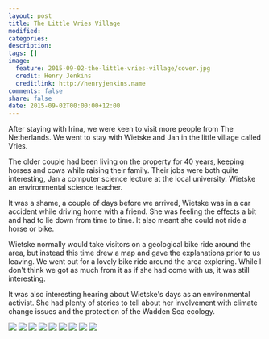 ```yaml
---
layout: post
title: The Little Vries Village
modified:
categories:
description:
tags: []
image:
  feature: 2015-09-02-the-little-vries-village/cover.jpg
  credit: Henry Jenkins
  creditlink: http://henryjenkins.name
comments: false
share: false
date: 2015-09-02T00:00:00+12:00
---
```

After staying with Irina, we were keen to visit more people from The
Netherlands. We went to stay with Wietske and Jan in the little village called
Vries.

The older couple had been living on the property for 40 years, keeping horses
and cows while raising their family. Their jobs were both quite interesting,
Jan a computer science lecture at the local university. Wietske an
environmental science teacher.

It was a shame, a couple of days before we arrived, Wietske was in a car accident while driving home
with a friend. She was feeling the effects a bit and had to lie down from time to time.
It also meant she could not ride a horse or bike.

Wietske normally would take visitors on a geological bike ride around the area,
but instead this time drew a map and gave the explanations prior to us leaving.
We went out for a lovely bike ride around the area exploring. While I don't
think we got as much from it as if she had come with us, it was still
interesting.

It was also interesting hearing about Wietske's days as an environmental
activist. She had plenty of stories to tell about her involvement with climate
change issues and the protection of the Wadden Sea ecology.

<img src="/images/2015-09-02-the-little-vries-village/IMG_20150902_120943_640px.jpg">

<img src="/images/2015-09-02-the-little-vries-village/IMG_20150902_121648_640px.jpg">

<img src="/images/2015-09-02-the-little-vries-village/IMG_20150902_121704_640px.jpg">

<img src="/images/2015-09-02-the-little-vries-village/IMG_20150902_123442_640px.jpg">

<img src="/images/2015-09-02-the-little-vries-village/IMG_20150902_123700_640px.jpg">

<img src="/images/2015-09-02-the-little-vries-village/IMG_20150902_123908_640px.jpg">

<img src="/images/2015-09-02-the-little-vries-village/IMG_20150902_124805_640px.jpg">

<img src="/images/2015-09-02-the-little-vries-village/IMG_20150902_163556_640px.jpg">

<img src="/images/2015-09-02-the-little-vries-village/FullSizeRender_640px.jpg">

